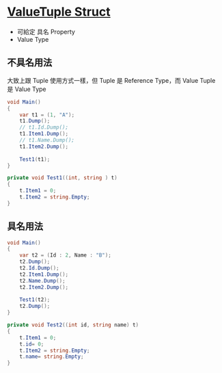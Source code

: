 # [ValueTuple Struct](https://docs.microsoft.com/zh-tw/dotnet/api/system.valuetuple?view=netframework-4.8)

- 可給定 具名 Property
- Value Type


## 不具名用法

大致上跟 Tuple 使用方式一樣，但 Tuple 是 Reference Type，而 Value Tuple 是 Value Type

```csharp
void Main()
{
    var t1 = (1, "A");
    t1.Dump();
    // t1.Id.Dump();
    t1.Item1.Dump();
    // t1.Name.Dump();
    t1.Item2.Dump();
    
    Test1(t1);
}

private void Test1((int, string ) t)
{
    t.Item1 = 0;
    t.Item2 = string.Empty;
}
```


## 具名用法
```csharp
void Main()
{
    var t2 = (Id : 2, Name : "B");
    t2.Dump();
    t2.Id.Dump();
    t2.Item1.Dump();
    t2.Name.Dump();
    t2.Item2.Dump();
    
    Test1(t2);
    t2.Dump();
}

private void Test2((int id, string name) t)
{
    t.Item1 = 0;
    t.id= 0;
    t.Item2 = string.Empty;
    t.name= string.Empty;
}
```